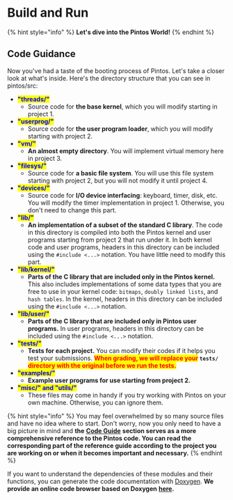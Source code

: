 # Build and Run

{% hint style="info" %}
**Let's dive into the Pintos World!**
{% endhint %}

## Code Guidance

Now you've had a taste of the booting process of Pintos. Let's take a closer look at what's inside. Here's the directory structure that you can see in pintos/src:

* <mark style="color:blue;">**"threads/"**</mark>
  * Source code for **the base kernel**, which you will modify starting in project 1.
* <mark style="color:blue;">**"userprog/"**</mark>
  * Source code for **the user program loader**, which you will modify starting with project 2.
* <mark style="color:blue;">**"vm/"**</mark>
  * **An almost empty directory**. You will implement virtual memory here in project 3.
* <mark style="color:blue;">**"filesys/"**</mark>
  * Source code for **a basic file system**. You will use this file system starting with project 2, but you will not modify it until project 4.
* <mark style="color:blue;">**"devices/"**</mark>
  * Source code for **I/O device interfacing**: keyboard, timer, disk, etc. You will modify the timer implementation in project 1. Otherwise, you don't need to change this part.
* <mark style="color:blue;">**"lib/"**</mark>
  * **An implementation of a subset of the standard C library**. The code in this directory is compiled into both the Pintos kernel and user programs starting from project 2 that run under it. In both kernel code and user programs, headers in this directory can be included using the `#include <...>` notation. You have little need to modify this part.
* <mark style="color:blue;">**"lib/kernel/"**</mark>
  * **Parts of the C library that are included only in the Pintos kernel.** This also includes implementations of some data types that you are free to use in your kernel code: `bitmaps`, `doubly linked lists`, and `hash tables`. In the kernel, headers in this directory can be included using the `#include <...>` notation.
* <mark style="color:blue;">**"lib/user/"**</mark>
  * **Parts of the C library that are included only in Pintos user programs.** In user programs, headers in this directory can be included using the `#include <...>` notation.
* <mark style="color:blue;">**"tests/"**</mark>
  * **Tests for each project.** You can modify their codes if it helps you test your submissions. <mark style="color:red;">**When grading, we will replace your**</mark>**&#x20;`tests/`** <mark style="color:red;">**directory with the original before we run the tests.**</mark>
* <mark style="color:blue;">**"examples/"**</mark>
  * **Example user programs for use starting from project 2.**
* <mark style="color:blue;">**"misc/" and "utils/"**</mark>
  * These files may come in handy if you try working with Pintos on your own machine. Otherwise, you can ignore them.

{% hint style="info" %}
You may feel overwhelmed by so many source files and have no idea where to start. Don't worry, now you only need to have a big picture in mind and **the** [**Code Guide**](../../appendix/reference-guide/) **section serves as a more comprehensive reference to the Pintos code. You can read the corresponding part of the reference guide according to the project you are working on or when it becomes important and necessary.**
{% endhint %}

If you want to understand the dependencies of these modules and their functions, you can generate the code documentation with [Doxygen](https://www.doxygen.nl/index.html). **We provide an online code browser based on Doxygen** [**here**](https://pku-os.github.io/pintos-doxygen/html/)**.**
